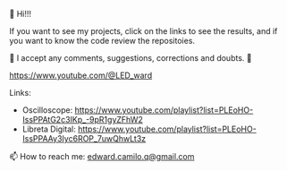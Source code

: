 👋 Hi!!!

If you want to see my projects, click on the links to see the results, and if you want to know the code review the repositoies.

🌱 I accept any comments, suggestions, corrections and doubts. 💬

https://www.youtube.com/@LED_ward

Links:
- Oscilloscope: https://www.youtube.com/playlist?list=PLEoHO-IssPPAtG2c3IKp_-9pR1gyZFhW2
- Libreta Digital: https://www.youtube.com/playlist?list=PLEoHO-IssPPAAy3Iyc6ROP_7uwQhwLt3z

📫 How to reach me: edward.camilo.q@gmail.com
